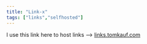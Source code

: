 ```yaml
---
title: "Link-x"
tags: ["links","selfhosted"]
---
```


I use this link here to host links --> [links.tomkauf.com](https://links.tomkauf.com)

